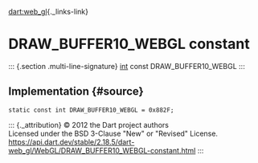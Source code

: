 [dart:web\_gl](../../dart-web_gl/dart-web_gl-library){._links-link}

DRAW\_BUFFER10\_WEBGL constant
==============================

::: {.section .multi-line-signature}
[int](../../dart-core/int-class) const DRAW\_BUFFER10\_WEBGL
:::

Implementation {#source}
--------------

``` {.language-dart data-language="dart"}
static const int DRAW_BUFFER10_WEBGL = 0x882F;
```

::: {._attribution}
© 2012 the Dart project authors\
Licensed under the BSD 3-Clause \"New\" or \"Revised\" License.\
<https://api.dart.dev/stable/2.18.5/dart-web_gl/WebGL/DRAW_BUFFER10_WEBGL-constant.html>
:::
